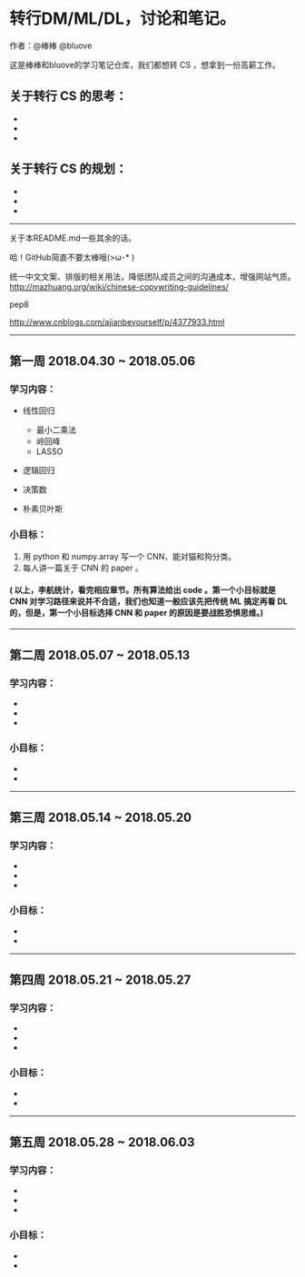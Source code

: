# 转行DM/ML/DL，讨论和笔记。

作者：@棒棒 @bluove

这是棒棒和bluove的学习笔记仓库，我们都想转 CS ，想拿到一份高薪工作。

## 关于转行 CS 的思考：

-
-
-

## 关于转行 CS 的规划：

-
-
-

---

关于本README.md一些其余的话。

哈！GitHub简直不要太棒哦(>ω･* )

统一中文文案、排版的相关用法，降低团队成员之间的沟通成本，增强网站气质。
http://mazhuang.org/wiki/chinese-copywriting-guidelines/

pep8

http://www.cnblogs.com/ajianbeyourself/p/4377933.html



---
## 第一周 2018.04.30 ~ 2018.05.06

### 学习内容：
- 线性回归
  - 最小二乘法
  - 岭回峰
  - LASSO

- 逻辑回归

- 决策数

- 朴素贝叶斯

### 小目标：
1. 用 python 和 numpy.array 写一个 CNN，能对猫和狗分类。
2. 每人讲一篇关于 CNN 的 paper 。

#### ( 以上，李航统计，看完相应章节。所有算法给出 code 。第一个小目标就是 CNN 对学习路径来说并不合适，我们也知道一般应该先把传统 ML 搞定再看 DL 的，但是，第一个小目标选择 CNN 和 paper 的原因是要战胜恐惧思维。)

---
## 第二周 2018.05.07 ~ 2018.05.13

### 学习内容：

-

-
-

### 小目标：

-
-

---
## 第三周 2018.05.14 ~ 2018.05.20

### 学习内容：

-
-
-

### 小目标：

-
-

---
## 第四周 2018.05.21 ~ 2018.05.27

### 学习内容：

-
-
-

### 小目标：

-
-

---
## 第五周 2018.05.28 ~ 2018.06.03

### 学习内容：

-
-
-

### 小目标：

-
-


